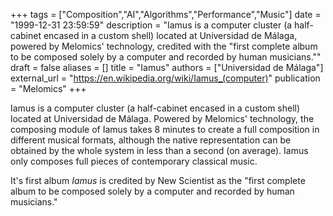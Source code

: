 +++
tags = ["Composition","AI","Algorithms","Performance","Music"]
date = "1999-12-31 23:59:59"
description = "Iamus is a computer cluster (a half-cabinet encased in a custom shell) located at Universidad de Málaga, powered by Melomics' technology, credited with the &quot;first complete album to be composed solely by a computer and recorded by human musicians.&quot;"
draft = false
aliases = []
title = "Iamus"
authors = ["Universidad de Málaga"]
external_url = "https://en.wikipedia.org/wiki/Iamus_(computer)"
publication = "Melomics"
+++

Iamus is a computer cluster (a half-cabinet encased in a custom shell) located at Universidad de Málaga. Powered by Melomics' technology, the composing module of Iamus takes 8 minutes to create a full composition in different musical formats, although the native representation can be obtained by the whole system in less than a second (on average). Iamus only composes full pieces of contemporary classical music.<p/>It's first album <em>Iamus</em> is credited by New Scientist as the &quot;first complete album to be composed solely by a computer and recorded by human musicians.&quot;
